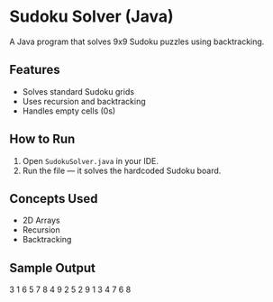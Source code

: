 # Sudoku Solver (Java)

A Java program that solves 9x9 Sudoku puzzles using backtracking.

## Features
- Solves standard Sudoku grids
- Uses recursion and backtracking
- Handles empty cells (0s)

## How to Run
1. Open `SudokuSolver.java` in your IDE.
2. Run the file — it solves the hardcoded Sudoku board.

## Concepts Used
- 2D Arrays
- Recursion
- Backtracking

## Sample Output
3 1 6 5 7 8 4 9 2 5 2 9 1 3 4 7 6 8  
